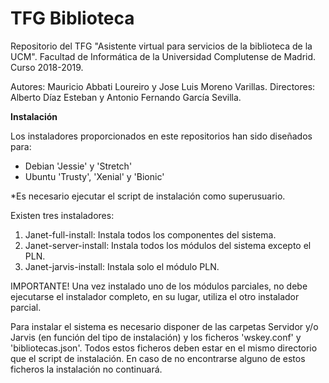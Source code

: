 # TFG Biblioteca
Repositorio del TFG "Asistente virtual para servicios de la biblioteca de la UCM".
Facultad de Informática de la Universidad Complutense de Madrid.
Curso 2018-2019.

Autores: Mauricio Abbati Loureiro y Jose Luis Moreno Varillas.
Directores: Alberto Díaz Esteban y Antonio Fernando García Sevilla.

**Instalación**

Los instaladores proporcionados en este repositorios han sido diseñados para:

 - Debian 'Jessie' y 'Stretch'
 - Ubuntu 'Trusty', 'Xenial' y 'Bionic'

*Es necesario ejecutar el script de instalación como superusuario.

Existen tres instaladores:

 1. Janet-full-install: Instala todos los componentes del sistema.
 2. Janet-server-install: Instala todos los módulos del sistema excepto el PLN.
 3. Janet-jarvis-install: Instala solo el módulo PLN.

IMPORTANTE! Una vez instalado uno de los módulos parciales, no debe ejecutarse el instalador completo, en su lugar, utiliza el otro instalador parcial.

Para instalar el sistema es necesario disponer de las carpetas Servidor y/o Jarvis (en función del tipo de instalación) y los ficheros 'wskey.conf' y 'bibliotecas.json'. Todos estos ficheros deben estar en el mismo directorio que el script de instalación. En caso de no encontrarse alguno de estos ficheros la instalación no continuará.
